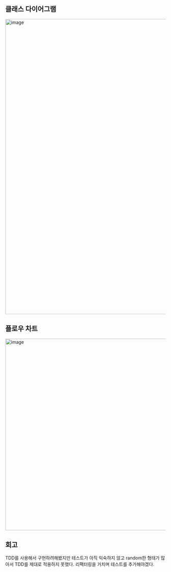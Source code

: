 ## 클래스 다이어그램<br>
<img width="927" alt="image" src="https://user-images.githubusercontent.com/68465557/161424799-c7ef9e90-c10e-484b-9a08-60236ad2c747.png">


## 플로우 차트<br>
<img width="602" alt="image" src="https://user-images.githubusercontent.com/68465557/161424846-e4cba451-3527-4bcc-adb7-d4740de5dba6.png">

## 회고
TDD를 사용해서 구현하려해봤지만 테스트가 아직 익숙하지 않고 random한 형태가 많아서 TDD를 제대로 적용하지 못했다. 리팩터링을 거치며 테스트를 추가해야겠다.

